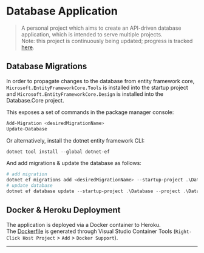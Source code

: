 # Database Application
<!-- ![Build](https://github.com/soca-git/stocks-api/actions/workflows/build.yml/badge.svg)
![Tests](https://github.com/soca-git/stocks-api/actions/workflows/dotnet.yml/badge.svg) -->

> A personal project which aims to create an API-driven database application, which is intended to serve multiple projects.  
> Note: this project is continuously being updated; progress is tracked [here](https://github.com/users/soca-git/projects/1/views/1).

## Database Migrations
In order to propagate changes to the database from entity framework core, ```Microsoft.EntityFrameworkCore.Tools``` is installed into the startup project and ```Microsoft.EntityFrameworkCore.Design``` is installed into the Database.Core project.  

This exposes a set of commands in the package manager console:
```ps1
Add-Migration <desiredMigrationName>
Update-Database
```
Or alternatively, install the dotnet entity framework CLI:
```ps1
dotnet tool install --global dotnet-ef
```
And add migrations & update the database as follows:
```ps1
# add migration
dotnet ef migrations add <desiredMigrationName> --startup-project .\Database --project .\Database.Core
# update database
dotnet ef database update --startup-project .\Database --project .\Database.Core
```

## Docker & Heroku Deployment
The application is deployed via a Docker container to Heroku.  
The [Dockerfile](./Dockerfile) is generated through Visual Studio Container Tools (```Right-Click Host Project``` > ```Add``` > ```Docker Support```).

---
